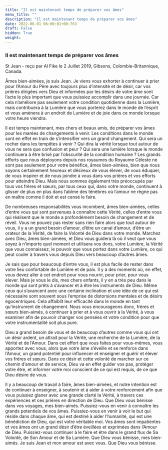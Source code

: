 ```yaml
---
title: "Il est maintenant temps de préparer vos âmes"
menu_title: ""
description: "Il est maintenant temps de préparer vos âmes"
date: 2022-06-01 06:00:01+00:763
draft: False
hidden: True
weight:
---
```

### Il est maintenant temps de préparer vos âmes

St Jean - reçu par Al Fike le 2 Juillet 2019, Gibsons, Colombie-Britannique, Canada.

Âmes bien-aimées, je suis Jean. Je viens vous exhorter à continuer à prier pour l’Amour du Père avec toujours plus d’intensité et de désir, car vos prières dirigées vers Dieu et informées par les désirs de votre âme sont l’acte le plus important que vous puissiez accomplir dans une journée. Car cela n’améliore pas seulement votre condition quotidienne dans la Lumière, mais contribuera à la Lumière que vous porterez dans le monde de l’esprit et vous amènera à un endroit de Lumière et de joie dans ce monde lorsque votre heure viendra.

Il est temps maintenant, mes chers et beaux amis, de préparer vos âmes pour les marées de changements à venir. Les conditions dans le monde sont en effet en train de s’intensifier vers un grand changement. Qui sera un rocher dans les tempêtes à venir ? Qui dira la vérité lorsque tout autour de vous ne sera que confusion et peur ? Qui sera une lumière lorsque le monde continuera à être brisé par l’obscurité de la condition humaine ? Les grands efforts que nous déployons depuis nos royaumes du Royaume Céleste ne sont pas seulement pour votre bénéfice, âmes bien-aimées, bien que nous soyons certainement heureux et désireux de vous élever, de vous éduquer, de vous inspirer et de nous joindre à vous dans vos prières et vos efforts pour atteindre Dieu. Mais nous sommes également très préoccupés par tous vos frères et sœurs, par tous ceux qui, dans votre monde, continuent à glisser de plus en plus dans l’abîme des ténèbres où l’amour ne règne pas en maître comme il doit et est censé le faire.

De nombreuses responsabilités vous incombent, âmes bien-aimées, celles d’entre vous qui sont parvenues à connaître cette Vérité, celles d’entre vous qui réalisent que le monde a profondément besoin de changement et de réveil. Vous ne pouvez pas rester sans rien faire alors que tout autour de vous, il y a un grand besoin d’amour, d’être un canal d’amour, d’être un orateur de la Vérité, de faire la Volonté de Dieu dans votre monde. Marchez avec Dieu, âmes bien-aimées, et Dieu vous guidera là où il veut que vous soyez à n’importe quel moment et utilisera vos dons, votre Lumière, la Vérité que vous connaissez, le pouvoir que vous portez dans votre Lumière, ce qui peut couler à travers vous depuis Dieu vers beaucoup d’autres âmes.

Je sais que pour beaucoup d’entre vous, il est plus facile de rester dans votre lieu confortable de Lumière et de paix. Il y a des moments où, en effet, vous devez aller à cet endroit pour vous nourrir, pour prier, pour vous élever. Mais je vous le dis, mes chers enfants, il y en a très peu dans le monde qui sont prêts à s’avancer et à être les instruments de Dieu. Même ceux qui s’avancent avec une certaine inclination et une idée de ce qui est nécessaire sont souvent sous l’emprise de distorsions mentales et de désirs égocentriques. Cela affaiblit leur efficacité dans le monde en tant qu’instrument de changement. Nous vous encourageons donc, frères et sœurs bien-aimés, à continuer à prier et à vous ouvrir à la Vérité, à vous examiner afin de pouvoir changer vos pensées et votre condition pour que votre instrumentalité soit plus pure.

Dieu a grand besoin de vous et de beaucoup d’autres comme vous qui ont un désir ardent, un attrait pour la Vérité, une recherche de la Lumière, de la Vérité et de l’Amour. Dans cet effort que vous faites pour vous-mêmes, vous apportez avec vous, alors que votre âme s’éveille et se renforce dans l’Amour, un grand potentiel pour influencer et enseigner et guérir et élever vos frères et sœurs. Dans ce désir et cette volonté de marcher sur ce chemin d’amour et de service, Dieu va en effet guider vos pas, protéger votre être, et informer votre moi conscient de ce qui est requis, de ce que Dieu désire de vous.

Il y a beaucoup de travail à faire, âmes bien-aimées, et notre intention est de continuer à enseigner, à soutenir et à aider à votre renforcement afin que vous puissiez glaner avec une grande clarté la Vérité, à travers ces expériences et ces prières en direction de Dieu. Que Dieu vous bénisse dans vos voyages, mes bien-aimés. Puissiez-vous en venir à connaître les grands potentiels de vos âmes. Puissiez-vous en venir à voir le but qui réside dans chaque âme, qui est destiné à aider l’humanité, qui est une bénédiction de Dieu, qui est votre véritable moi. Vos âmes sont impatientes et vos âmes ont un grand désir d’être éveillées et exprimées dans l’Amour de Dieu. Puissiez-vous continuer à le faire et être dans le grand flux de Sa Volonté, de Son Amour et de Sa Lumière. Que Dieu vous bénisse, mes bien-aimés. Je suis Jean et mon amour est avec vous. Que Dieu vous bénisse.

